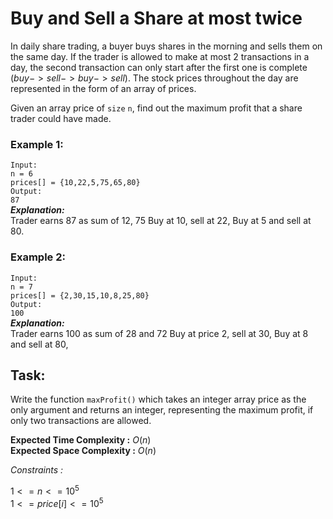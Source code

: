 # Buy and Sell a Share at most twice

In daily share trading, a buyer buys shares in the morning and sells them on the same day. If the trader is allowed to make at most 2 transactions in a day, the second transaction can only start after the first one is complete <br> $(buy->sell->buy->sell)$. The stock prices throughout the day are represented in the form of an array of prices.

Given an array price of ``size`` ``n``, find out the maximum profit that a share trader could have made.

### Example 1:

``Input:``<br>
``n = 6`` <br>
``prices[] = {10,22,5,75,65,80}`` <br>
``Output:`` <br>
``87`` <br>
***Explanation:*** <br>
Trader earns 87 as sum of 12, 75 Buy at 10, sell at 22, Buy at 5 and sell at 80.

### Example 2:

``Input:`` <br>
``n = 7`` <br>
``prices[] = {2,30,15,10,8,25,80}`` <br>
``Output:`` <br>
``100`` <br>
***Explanation:*** <br>
Trader earns 100 as sum of 28 and 72 Buy at price 2, sell at 30, Buy at 8 and sell at 80,

## Task:

Write the function ``maxProfit()`` which takes an integer array price as the only argument and returns an integer, representing the maximum profit, if only two transactions are allowed.

**Expected Time Complexity :** $O(n)$ <br>
**Expected Space Complexity :** $O(n)$

*Constraints :*

$1 <= n <= 10^5$ <br>
$1 <= price[i] <= 10^5$